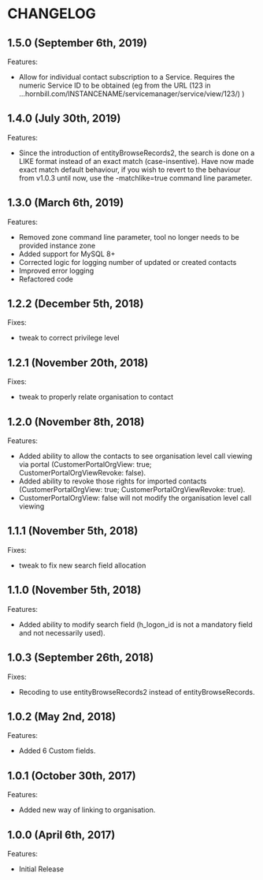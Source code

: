 # CHANGELOG

## 1.5.0 (September 6th, 2019)

Features:

- Allow for individual contact subscription to a Service. Requires the numeric Service ID to be obtained (eg from the URL (123 in ...hornbill.com/INSTANCENAME/servicemanager/service/view/123/) )

## 1.4.0 (July 30th, 2019)

Features:

- Since the introduction of entityBrowseRecords2, the search is done on a LIKE format instead of an exact match (case-insentive). Have now made exact match default behaviour, if you wish to revert to the behaviour from v1.0.3 until now, use the -matchlike=true command line parameter.

## 1.3.0 (March 6th, 2019)

Features:

- Removed zone command line parameter, tool no longer needs to be provided instance zone
- Added support for MySQL 8+
- Corrected logic for logging number of updated or created contacts
- Improved error logging
- Refactored code

## 1.2.2 (December 5th, 2018)

Fixes:

  - tweak to correct privilege level

## 1.2.1 (November 20th, 2018)

Fixes:

  - tweak to properly relate organisation to contact

## 1.2.0 (November 8th, 2018)

Features:

  - Added ability to allow the contacts to see organisation level call viewing via portal (CustomerPortalOrgView: true; CustomerPortalOrgViewRevoke: false).
  - Added ability to revoke those rights for imported contacts  (CustomerPortalOrgView: true; CustomerPortalOrgViewRevoke: true).
  - CustomerPortalOrgView: false will not modify the organisation level call viewing

## 1.1.1 (November 5th, 2018)

Fixes:

  - tweak to fix new search field allocation

## 1.1.0 (November 5th, 2018)

Features:

  - Added ability to modify search field (h_logon_id is not a mandatory field and not necessarily used).

## 1.0.3 (September 26th, 2018)

Fixes:

  - Recoding to use entityBrowseRecords2 instead of entityBrowseRecords.

## 1.0.2 (May 2nd, 2018)

Features:

  - Added 6 Custom fields.

## 1.0.1 (October 30th, 2017)

Features:

  - Added new way of linking to organisation.

## 1.0.0 (April 6th, 2017)

Features:

  - Initial Release
